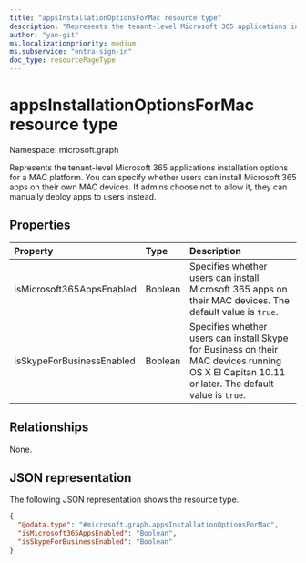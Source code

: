 ```yaml
---
title: "appsInstallationOptionsForMac resource type"
description: "Represents the tenant-level Microsoft 365 applications installation options for a MAC platform."
author: "yan-git"
ms.localizationpriority: medium
ms.subservice: "entra-sign-in"
doc_type: resourcePageType
---
```


# appsInstallationOptionsForMac resource type

Namespace: microsoft.graph

Represents the tenant-level Microsoft 365 applications installation options for a MAC platform. You can specify whether users can install Microsoft 365 apps on their own MAC devices. If admins choose not to allow it, they can manually deploy apps to users instead.

## Properties
|Property|Type|Description|
|:---|:---|:---|
| isMicrosoft365AppsEnabled | Boolean | Specifies whether users can install Microsoft 365 apps on their MAC devices. The default value is `true`. |
| isSkypeForBusinessEnabled | Boolean | Specifies whether users can install Skype for Business on their MAC devices running OS X El Capitan 10.11 or later. The default value is `true`. |

## Relationships
None.

## JSON representation
The following JSON representation shows the resource type.
<!-- {
  "blockType": "resource",
  "@odata.type": "microsoft.graph.appsInstallationOptionsForMac"
}
-->
``` json
{
  "@odata.type": "#microsoft.graph.appsInstallationOptionsForMac",
  "isMicrosoft365AppsEnabled": "Boolean",
  "isSkypeForBusinessEnabled": "Boolean"
}
```
